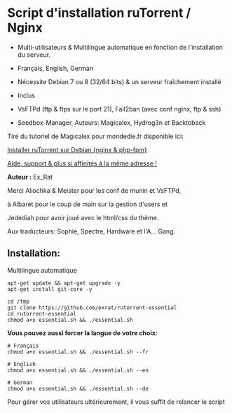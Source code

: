 # Script d'installation ruTorrent / Nginx

* Multi-utilisateurs & Multilingue automatique en fonction de l'installation du serveur.
* Français, English, German
* Nécessite Debian 7 ou 8 (32/64 bits) & un serveur fraîchement installé

* Inclus
* VsFTPd (ftp & ftps sur le port 21), Fail2ban (avec conf nginx, ftp & ssh)
* Seedbox-Manager, Auteurs: Magicalex, Hydrog3n et Backtoback

Tiré du tutoriel de Magicalex pour mondedie.fr disponible ici:

[Installer ruTorrent sur Debian {nginx & php-fpm}](http://mondedie.fr/viewtopic.php?id=5302)

[Aide, support & plus si affinités à la même adresse !](http://mondedie.fr/)

**Auteur :** Ex_Rat

Merci Aliochka & Meister pour les conf de munin et VsFTPd,

à Albaret pour le coup de main sur la gestion d'users et

Jedediah pour avoir joué avec le html/css du thème.

Aux traducteurs: Sophie, Spectre, Hardware et l'A... Gang.

## Installation:
Multilingue automatique
```
apt-get update && apt-get upgrade -y
apt-get install git-core -y

cd /tmp
git clone https://github.com/exrat/rutorrent-essential
cd rutorrent-essential
chmod a+x essential.sh && ./essential.sh
```

**Vous pouvez aussi forcer la langue de votre choix:**
```
# Français
chmod a+x essential.sh && ./essential.sh --fr

# English
chmod a+x essential.sh && ./essential.sh --en

# German
chmod a+x essential.sh && ./essential.sh --de
```

Pour gérer vos utilisateurs ultérieurement, il vous suffit de relancer le script

